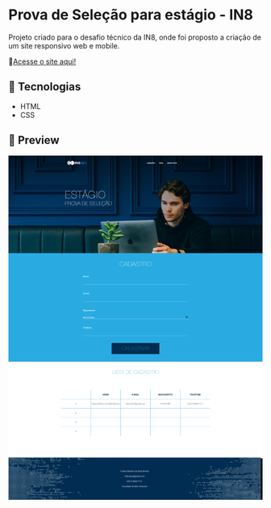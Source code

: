 # Prova de Seleção para estágio - IN8

Projeto criado para o desafio técnico da IN8, onde foi proposto a criação de um site responsivo web e mobile.

🔗[Acesse o site aqui!](https://mathesukkj.github.io/desafio-in8/)

## 🚀 Tecnologias

- HTML
- CSS

## 📸 Preview

![preview](./.github/preview.png)
